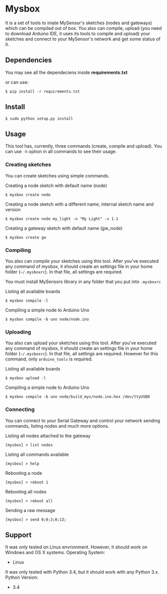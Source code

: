 # Mysbox

It is a set of tools to iniate MySensor's sketches (nodes and gateways) which can be compiled out of box. You also can 
compile, upload (you need to download Arduino IDE, it uses its tools to compile and upload) your sketches and connect to 
your MySensor's network and get some status of it.

## Dependencies

You may see all the dependeciens inside **requirements.txt** 

or can use:

    $ pip install -r requirements.txt

## Install

    $ sudo python setup.py install

## Usage

This tool has, currently, three commands (create, compile and upload). You can use `-h` option in all commands to see 
their usage.

### Creating sketches

You can create sketches using simple commands.

Creating a node sketch with default name (node) 

    $ mysbox create node

Creating a node sketch with a different name, internal sketch name and version

    $ mysbox create node my_light -n "My Light" -v 1.1
    
Creating a gateway sketch with default name (gw_node) 

    $ mysbox create gw

### Compiling

You also can compile your sketches using this tool. After you've executed any command of mysbox, it should create an 
settings file in your home folder (`~/.mysboxrc`). In that file, all settings are required.

You must install MySensors library in any folder that you put into `.mysboxrc`

Listing all available boards

    $ mysbox compile -l

Compiling a simple node to Arduino Uno

    $ mysbox compile -b uno node/node.ino

### Uploading

You also can upload your sketches using this tool. After you've executed any command of mysbox, it should create an 
settings file in your home folder (`~/.mysboxrc`). In that file, all settings are required. However for this command, 
only `arduino_tools` is required.

Listing all available boards

    $ mysbox upload -l

Compiling a simple node to Arduino Uno

    $ mysbox compile -b uno node/build_mys/node.ino.hex /dev/ttyUSB0

### Connecting

You can connect to your Serial Gateway and control your network sending commands, listing nodes and much more options.

Listing all nodes attached to the gateway

    [mysbox] > list nodes

Listing all commands available

    [mysbox] > help

Rebooting a node

    [mysbox] > reboot 1

Rebooting all nodes

    [mysbox] > reboot all

Sending a raw message

    [mysbox] > send 0;0;3;0;13;

## Support

It was only tested on Linux envrionment. However, it should work on Windows and OS X systems.
Operating System:
- Linux

It was only tested with Python 3.4, but it should work with any Python 3.x.
Python Version:
- 3.4